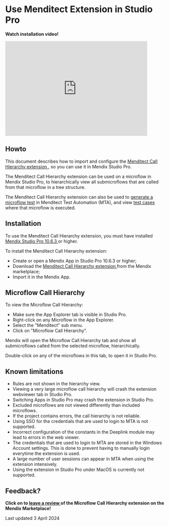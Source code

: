 # Use Menditect Extension in Studio Pro

**Watch installation video!**
<iframe src="https://player.vimeo.com/video/932891691" height="300" width="450" frameborder="0" allow="autoplay; fullscreen" allowfullscreen></iframe>
<br/>



## Howto

This document describes how to import and configure the [Menditect Call Hierarchy extension <i class="fas fa-external-link"></i>](https://marketplace.mendix.com/link/component/225211), so you can use it in Mendix Studio Pro.

The Menditect Call Hierarchy extension can be used on a microflow in Mendix Studio Pro, to hierarchically view all submicroflows that are called from that microflow in a tree structure.

The Menditect Call Hierarchy extension can also be used to [generate a microflow test](generate-test#from-mendix-studio-pro) in Menditect Test Automation (MTA), and view [test cases](../../test-case) where that microflow is executed.


## Installation

To use the Menditect Call Hierarchy extension, you must have installed [Mendix Studio Pro 10.6.3 <i class="fas fa-external-link"></i>](https://marketplace.mendix.com/link/studiopro/10.6.3) or higher.

To install the Menditect Call Hierarchy extension:
- Create or open a Mendix App in Studio Pro 10.6.3 or higher;
- Download the [Menditect Call Hierarchy extension <i class="fas fa-external-link"></i>](https://marketplace.mendix.com/link/component/225211) from the Mendix marketplace;
- Import it in the Mendix App.

## Microflow Call Hierarchy

To view the Microflow Call Hierarchy:
- Make sure the App Explorer tab is visible in Studio Pro.
- Right-click on any Microflow in the App Explorer.
- Select the "Menditect" sub menu.
- Click on "Microflow Call Hierarchy".

Mendix will open the Microflow Call Hierarchy tab and show all submicroflows called from the selected microflow, hierarchically.

Double-click on any of the microflows in this tab, to open it in Studio Pro.


## Known limitations

- Rules are not shown in the hierarchy view.
- Viewing a very large microflow call hierarchy will crash the extension webviewer tab in Studio Pro.
- Switching Apps in Studio Pro may crash the extension in Studio Pro.
- Excluded microflows are not viewed differently than included microflows.
- If the project contains errors, the call hierarchy is not reliable.
- Using SSO for the credentials that are used to login to MTA is not supported.
- Incorrect configuration of the constants in the Deeplink module may lead to errors in the web viewer.
- The credentials that are used to login to MTA are stored in the Windows Account settings. This is done to prevent having to manually login everytime the extension is used.
- A large number of user sessions can appear in MTA when using the extension intensively. 
- Using the extension in Studio Pro under MacOS is currently not supported.

## Feedback?

**Click on <i class="fas fa-pen-field"></i> to [leave a review <i class="fas fa-external-link"></i>](https://marketplace.mendix.com/link/component/225211) of the Microflow Call Hierarchy extension on the Mendix Marketplace!**

Last updated 3 April 2024